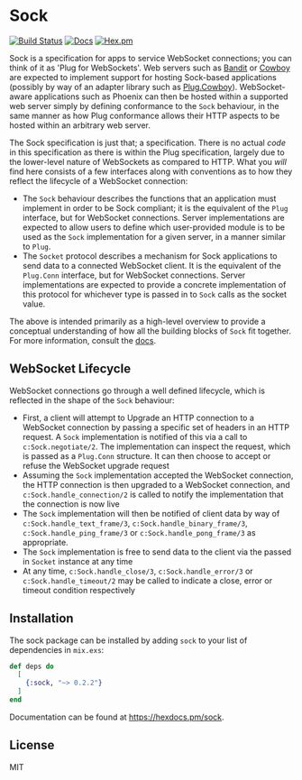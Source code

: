 # Sock

[![Build Status](https://github.com/mtrudel/sock/workflows/Elixir%20CI/badge.svg)](https://github.com/mtrudel/sock/actions)
[![Docs](https://img.shields.io/badge/api-docs-green.svg?style=flat)](https://hexdocs.pm/sock)
[![Hex.pm](https://img.shields.io/hexpm/v/sock.svg?style=flat&color=blue)](https://hex.pm/packages/sock)


Sock is a specification for apps to service WebSocket connections; you can think
of it as 'Plug for WebSockets'. Web servers such as
[Bandit](https://github.com/mtrudel/bandit/) or
[Cowboy](https://github.com/ninenines/cowboy) are expected to implement support
for hosting Sock-based applications (possibly by way of an adapter library such
as [Plug.Cowboy](https://github.com/elixir-plug/plug_cowboy/)). WebSocket-aware
applications such as Phoenix can then be hosted within a supported web server
simply by defining conformance to the `Sock` behaviour, in the same manner as
how Plug conformance allows their HTTP aspects to be hosted within an arbitrary
web server.

The Sock specification is just that; a specification. There is no actual *code*
in this specification as there is within the Plug specification, largely due to
the lower-level nature of WebSockets as compared to HTTP. What you *will* find
here consists of a few interfaces along with conventions as to how they reflect
the lifecycle of a WebSocket connection:

* The `Sock` behaviour describes the functions that an application must
  implement in order to be Sock compliant; it is the equivalent of the `Plug`
  interface, but for WebSocket connections. Server implementations are expected
  to allow users to define which user-provided module is to be used as the `Sock`
  implementation for a given server, in a manner similar to `Plug`.
* The `Socket` protocol describes a mechanism for Sock applications to send data
  to a connected WebSocket client. It is the equivalent of the `Plug.Conn`
  interface, but for WebSocket connections. Server implementations are expected
  to provide a concrete implementation of this protocol for whichever type is
  passed in to `Sock` calls as the socket value.

The above is intended primarily as a high-level overview to provide a conceptual
understanding of how all the building blocks of `Sock` fit together. For more
information, consult the [docs](https://hexdocs.pm/sock).

## WebSocket Lifecycle

WebSocket connections go through a well defined lifecycle, which is reflected in
the shape of the `Sock` behaviour:

* First, a client will attempt to Upgrade an HTTP connection to a WebSocket
  connection by passing a specific set of headers in an HTTP request. A `Sock`
  implementation is notified of this via a call to `c:Sock.negotiate/2`. The
  implementation can inspect the request, which is passed as a `Plug.Conn`
  structure. It can then choose to accept or refuse the WebSocket upgrade
  request
* Assuming the `Sock` implementation accepted the WebSocket connection, the
  HTTP connection is then upgraded to a WebSocket connection, and
  `c:Sock.handle_connection/2` is called to notify the implementation that the
  connection is now live
* The `Sock` implementation will then be notified of client data by way of
  `c:Sock.handle_text_frame/3`, `c:Sock.handle_binary_frame/3`,
  `c:Sock.handle_ping_frame/3` or `c:Sock.handle_pong_frame/3` as appropriate.
* The `Sock` implementation is free to send data to the client via the passed in
  `Socket` instance at any time
* At any time, `c:Sock.handle_close/3`, `c:Sock.handle_error/3` or
  `c:Sock.handle_timeout/2` may be called to indicate a close, error or timeout
  condition respectively

## Installation

The sock package can be installed by adding `sock` to your list of dependencies in `mix.exs`:

```elixir
def deps do
  [
    {:sock, "~> 0.2.2"}
  ]
end
```

Documentation can be found at <https://hexdocs.pm/sock>.

## License

MIT
